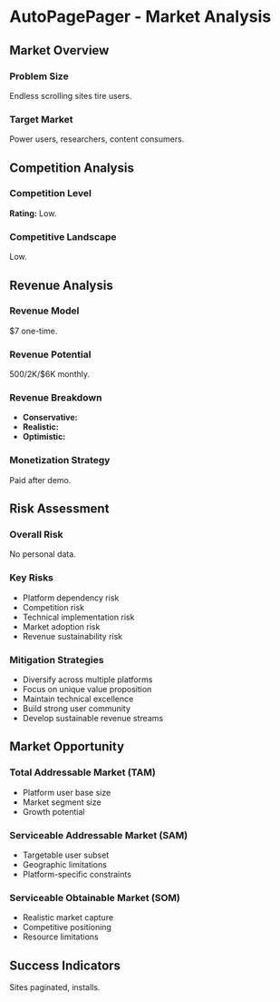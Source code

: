 # AutoPagePager - Market Analysis

## Market Overview

### Problem Size
Endless scrolling sites tire users.

### Target Market
Power users, researchers, content consumers.

## Competition Analysis

### Competition Level
**Rating:** Low.

### Competitive Landscape
Low.

## Revenue Analysis

### Revenue Model
$7 one-time.

### Revenue Potential
$500/$2K/$6K monthly.

### Revenue Breakdown
- **Conservative:** 
- **Realistic:** 
- **Optimistic:** 

### Monetization Strategy
Paid after demo.

## Risk Assessment

### Overall Risk
No personal data.

### Key Risks
- Platform dependency risk
- Competition risk
- Technical implementation risk
- Market adoption risk
- Revenue sustainability risk

### Mitigation Strategies
- Diversify across multiple platforms
- Focus on unique value proposition
- Maintain technical excellence
- Build strong user community
- Develop sustainable revenue streams

## Market Opportunity

### Total Addressable Market (TAM)
- Platform user base size
- Market segment size
- Growth potential

### Serviceable Addressable Market (SAM)
- Targetable user subset
- Geographic limitations
- Platform-specific constraints

### Serviceable Obtainable Market (SOM)
- Realistic market capture
- Competitive positioning
- Resource limitations

## Success Indicators
Sites paginated, installs.
